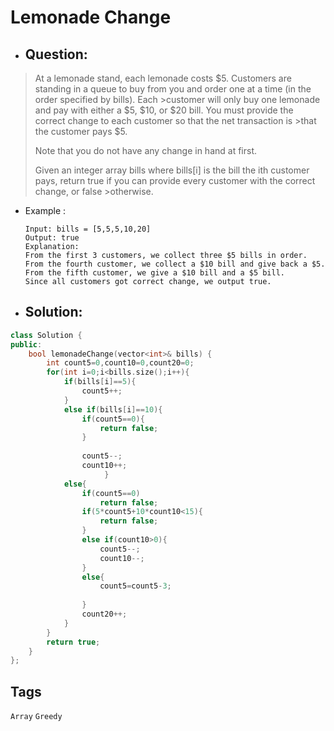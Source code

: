 # Lemonade Change
- ## Question:
>At a lemonade stand, each lemonade costs $5. Customers are standing in a queue to buy from you and order one at a time (in the order specified by bills). Each >customer will only buy one lemonade and pay with either a $5, $10, or $20 bill. You must provide the correct change to each customer so that the net transaction is >that the customer pays $5.
>
>Note that you do not have any change in hand at first.
>
>Given an integer array bills where bills[i] is the bill the ith customer pays, return true if you can provide every customer with the correct change, or false >otherwise.

- Example :

      Input: bills = [5,5,5,10,20]
      Output: true
      Explanation: 
      From the first 3 customers, we collect three $5 bills in order.
      From the fourth customer, we collect a $10 bill and give back a $5.
      From the fifth customer, we give a $10 bill and a $5 bill.
      Since all customers got correct change, we output true.
      
- ## Solution:
```cpp
class Solution {
public:
    bool lemonadeChange(vector<int>& bills) {
        int count5=0,count10=0,count20=0;
        for(int i=0;i<bills.size();i++){
            if(bills[i]==5){
                count5++;
            }
            else if(bills[i]==10){
                if(count5==0){
                    return false;
                }
                
                count5--;
                count10++;
                     }
            else{
                if(count5==0)
                    return false;
                if(5*count5+10*count10<15){
                    return false;
                }
                else if(count10>0){
                    count5--;
                    count10--;
                }
                else{
                    count5=count5-3;
                   
                }
                count20++;
            }
        }
        return true;
    }
};
```

## Tags
`Array` `Greedy`
